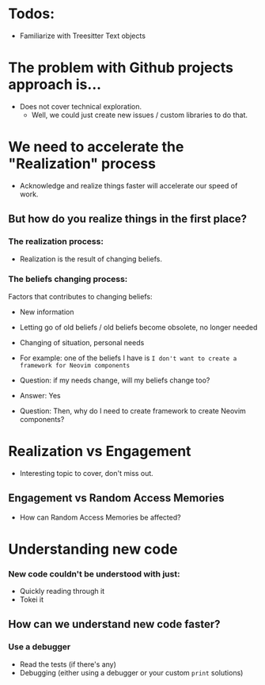 # Todos:

- Familiarize with Treesitter Text objects

# The problem with Github projects approach is...

- Does not cover technical exploration.
    - Well, we could just create new issues / custom libraries to do that.

# We need to accelerate the "Realization" process

- Acknowledge and realize things faster will accelerate our speed of work.

## But how do you realize things in the first place?

### The realization process:

- Realization is the result of changing beliefs.

### The beliefs changing process:

Factors that contributes to changing beliefs:

- New information
- Letting go of old beliefs / old beliefs become obsolete, no longer needed
- Changing of situation, personal needs

- For example: one of the beliefs I have is `I don't want to create a framework for Neovim components`
- Question: if my needs change, will my beliefs change too?
- Answer: Yes

- Question: Then, why do I need to create framework to create Neovim components?

# Realization vs Engagement
- Interesting topic to cover, don't miss out.

## Engagement vs Random Access Memories

- How can Random Access Memories be affected?

# Understanding new code

### New code couldn't be understood with just:

- Quickly reading through it
- Tokei it

## How can we understand new code faster?

### Use a debugger

- Read the tests (if there's any)
- Debugging (either using a debugger or your custom `print` solutions)
